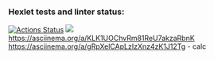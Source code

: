 ### Hexlet tests and linter status:
[![Actions Status](https://github.com/unforgiven30/php-project-45/workflows/hexlet-check/badge.svg)](https://github.com/unforgiven30/php-project-45/actions)
<a href="https://codeclimate.com/github/unforgiven30/php-project-45/maintainability"><img src="https://api.codeclimate.com/v1/badges/d46286e335c0554c328a/maintainability" /></a>
https://asciinema.org/a/KLK1UOChvRm81ReU7akzaRbnK
https://asciinema.org/a/gRpXelCApLzIzXnz4zK1J12Tg - calc
